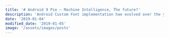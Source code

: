 ```yaml
---
title: '# Android 9 Pie – Machine Intelligence, The future?'
description: 'Android Custom Font implementation hae evolved over the years. In this tutorial'
date: '2019-01-04'
modified_date: '2019-01-05'
image: '/assets/images/posts'
---
```

